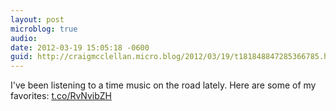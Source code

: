 ```yaml
---
layout: post
microblog: true
audio: 
date: 2012-03-19 15:05:18 -0600
guid: http://craigmcclellan.micro.blog/2012/03/19/t181848847285366785.html
---
```

I've been listening to a time music on the road lately. Here are some of my favorites:
[t.co/RvNvibZH](http://t.co/RvNvibZH)
